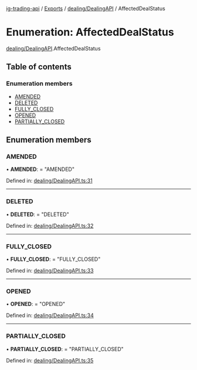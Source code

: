 [ig-trading-api](../README.md) / [Exports](../modules.md) / [dealing/DealingAPI](../modules/dealing_dealingapi.md) / AffectedDealStatus

# Enumeration: AffectedDealStatus

[dealing/DealingAPI](../modules/dealing_dealingapi.md).AffectedDealStatus

## Table of contents

### Enumeration members

- [AMENDED](dealing_dealingapi.affecteddealstatus.md#amended)
- [DELETED](dealing_dealingapi.affecteddealstatus.md#deleted)
- [FULLY_CLOSED](dealing_dealingapi.affecteddealstatus.md#fully_closed)
- [OPENED](dealing_dealingapi.affecteddealstatus.md#opened)
- [PARTIALLY_CLOSED](dealing_dealingapi.affecteddealstatus.md#partially_closed)

## Enumeration members

### AMENDED

• **AMENDED**: = "AMENDED"

Defined in: [dealing/DealingAPI.ts:31](https://github.com/bennycode/ig-trading-api/blob/8f9d994/src/dealing/DealingAPI.ts#L31)

---

### DELETED

• **DELETED**: = "DELETED"

Defined in: [dealing/DealingAPI.ts:32](https://github.com/bennycode/ig-trading-api/blob/8f9d994/src/dealing/DealingAPI.ts#L32)

---

### FULLY_CLOSED

• **FULLY_CLOSED**: = "FULLY_CLOSED"

Defined in: [dealing/DealingAPI.ts:33](https://github.com/bennycode/ig-trading-api/blob/8f9d994/src/dealing/DealingAPI.ts#L33)

---

### OPENED

• **OPENED**: = "OPENED"

Defined in: [dealing/DealingAPI.ts:34](https://github.com/bennycode/ig-trading-api/blob/8f9d994/src/dealing/DealingAPI.ts#L34)

---

### PARTIALLY_CLOSED

• **PARTIALLY_CLOSED**: = "PARTIALLY_CLOSED"

Defined in: [dealing/DealingAPI.ts:35](https://github.com/bennycode/ig-trading-api/blob/8f9d994/src/dealing/DealingAPI.ts#L35)
